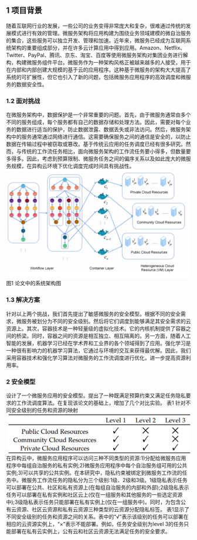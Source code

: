## 1 项目背景
随着互联网行业的发展，一些公司的业务变得非常庞大和复杂，很难通过传统的发展模式进行有效的管理。微服务架构将应用构建为围绕业务领域建模的微自治服务的集合，这些服务可以独立开发、管理和加速。近年来，微服务已经成为互联网系统架构的重要组成部分，并在许多云计算应用中得到应用。Amazon、Netflix、Twitter、PayPal、腾讯、京东、淘宝、百度等使用微服务架构对集团业务进行解构，构建微服务组件平台。微服务作为一种架构风格正被越来越多的人接受，用于在内部和内部创建大规模的基于云的应用程序。这种基于微服务的架构大大提高了系统的可扩展性，但它也引入了新的问题，包括微服务应用程序的高效调度和微服务的数据安全性。



### 1.2 面对挑战
在微服务架构中，数据保护是一个非常重要的问题。首先，由于微服务通常由多个不同的服务组成，每个服务都有自己的数据存储和处理方法。因此，需要对每个业务的数据进行适当的保护，防止数据泄露、数据丢失或非法访问。然后，微服务架构中的服务通常通过网络进行通信。这需要确保服务之间的通信是安全的，以防止数据在传输过程中被窃取或篡改。基于传统云应用的任务调度已经有很多研究。然而，与传统的工作流任务相比，面向微服务架构的工作流任务要小得多，但数量要多得多。因此，考虑到预算限制、微服务任务之间的偏序关系以及如此庞大的微服务规模，在异构云环境下优化调度完成时间具有挑战性。
![image](https://github.com/qkimmichq/Secure-Scheduling-in-cloud-environments/blob/main/IMG/%E5%9B%BE%E7%89%871.png)
                                        图1 论文中的系统架构图
### 1.3 解决方案
针对以上两个挑战，我们首先提出了敏感微服务的安全模型。根据不同的安全需求，微服务被划分为不同的安全级别。然后将它们调度到能够满足其安全需求的云资源上。其次，容器技术是一种轻量级的虚拟化技术。它的内核机制提供了容器之间的桥梁。同时，容器之间的资源是相互独立、相互隔离的。另一方面，随着人工智能的发展，机器学习已经在学术界和工业界的各个领域得到了应用。强化学习是一种很有影响力的机器学习算法，它通过与环境的交互来获得最优解。因此，我们采用容器技术和强化学习算法对微服务的工作流调度进行优化，进一步提高资源利用率。

### 2 安全模型
设计了一个微服务应用的安全模型。提出了一种既满足预算约束又满足任务隐私要求的工作流调度算法。在复现该论文的基础上，增加了几个对比实验。
表1 针对不同安全级别的任务和资源的映射
![image](https://github.com/qkimmichq/Secure-Scheduling-in-cloud-environments/blob/main/IMG/%E5%9B%BE%E7%89%872.png)
在异构云中，微服务应用程序可以访问三种不同类型的资源:1)分配给微服务应用程序中每组自治服务的私有实例;2)微服务应用程序中每个自治服务组可用的公共实例;3)可以共享的公共实例。在本研究中，隐私约束被绑定到微服务工作流的任务中。微服务工作流任务的隐私分为三个级别:1级、2级和3级。1级隐私表示任务可以部署在公共、社区和私有资源上(在每组自治服务的内部和外部);2级隐私表示任务可以部署在私有实例和社区云上(仅在一组服务和其他服务的一些选定资源中);3级隐私表示任务只能部署在私有实例上(仅在一组服务中)。同时，为包含公有云资源、社区云资源和私有云资源三种类型的云资源分配隐私标签。
表1显示了不同安全级别的任务和资源之间的关系。表中的“√”表示该级别的任务可以部署在相应的云资源实例上，“×”表示不能部署。例如，任务安全级别为level 3的任务只能部署在私有云实例上，公有云和社区云资源无法满足任务的安全要求。
